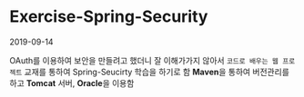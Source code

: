 # Exercise-Spring-Security


2019-09-14

OAuth를 이용하여 보안을 만들려고 했더니 잘 이해가가지 않아서 `코드로 배우는 웹 프로젝트` 교재를 통하여 Spring-Seucirty 학습을 하기로 함 
**Maven**을 통하여 버전관리를 하고 **Tomcat** 서버, **Oracle**을 이용함
